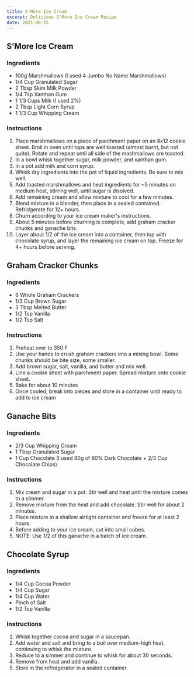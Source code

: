 ```yaml
---
title: S'More Ice Cream
excerpt: Delicious S'More Ice Cream Recipe
date: 2021-06-25
---
```


## S'More Ice Cream

### Ingredients
- 100g Marshmallows (I used 4 Jumbo No Name Marshmallows)
- 1/4 Cup Granulated Sugar
- 2 Tbsp Skim Milk Powder
- 1/4 Tsp Xanthan Gum
- 1 1/3 Cups Milk (I used 2%)
- 2 Tbsp Light Corn Syrup
- 1 1/3 Cup Whipping Cream

### Instructions
1. Place marshmallows on a piece of parchment paper on an 8x12 cookie sheet. Broil in oven until tops are well toasted (almost burnt, but not quite). Rotate and repeat until all side of the mashmallows are toasted.
2. In a bowl whisk together sugar, milk powder, and xanthan gum.
2. In a pot add milk and corn syrup.
4. Whisk dry ingredients into the pot of liquid ingredients. Be sure to mix well.
5. Add toasted marshmallows and heat ingredients for ~5 minutes on medium heat, stirring well, until sugar is disolved.
6. Add remaining cream and allow mixture to cool for a few minutes.
7. Blend mixture in a blender, then place in a sealed contained. Refridgerate for 12+ hours.
7. Churn according to your ice cream maker's instructions.
8. About 5 minutes before churning is complete, add graham cracker chunks and ganache bits.
9. Layer about 1/2 of the ice cream into a container, then top with chocolate syrup, and layer the remaining ice cream on top. Freeze for 4+ hours before serving.

   

## Graham Cracker Chunks

### Ingredients
- 6 Whole Graham Crackers
- 1/3 Cup Brown Sugar
- 3 Tbsp Melted Butter
- 1/2 Tsp Vanilla
- 1/2 Tsp Salt

### Instructions
1. Preheat over to 350 F
2. Use your hands to crush graham crackers into a mixing bowl. Some chunks should be bite size, some smaller.
3. Add brown sugar, salt, vanilla, and butter and mix well.
3. Line a cookie sheet with parchment paper. Spread mixture onto cookie sheet.
4. Bake for about 10 minutes
5. Once cooled, break into pieces and store in a container until ready to add to ice cream


## Ganache Bits

### Ingredients
- 2/3 Cup Whipping Cream
- 1 Tbsp Granulated Sugar
- 1 Cup Chocolate (I used 80g of 80% Dark Chocolate + 2/3 Cup Chocolate Chips)

### Instructions
1. Mix cream and sugar in a pot. Stir well and heat until the mixture comes to a simmer.
2. Remove mixture from the heat and add chocolate. Stir well for about 2 minutes.
3. Place mixture in a shallow airtight container and freeze for at least 2 hours.
4. Before adding to your ice cream, cut into small cubes.
5. NOTE: Use 1/2 of this ganache in a batch of ice cream.


## Chocolate Syrup

### Ingredients
- 1/4 Cup Cocoa Powder
- 1/4 Cup Sugar
- 1/4 Cup Water
- Pinch of Salt
- 1/2 Tsp Vanilla

### Instructions
1. Whisk together cocoa and sugar in a saucepan.
2. Add water and salt and bring to a boil over medium-high heat, continuing to whisk the mixture.
3. Reduce to a simmer and continue to whisk for about 30 seconds.
4. Remove from heat and add vanilla.
5. Store in the refridgerator in a sealed container.
